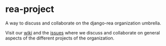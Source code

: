 # rea-project
A way to discuss and collaborate on the django-rea organization umbrella.

Visit our [wiki](https://github.com/django-rea/rea-project/wiki) and the [issues](https://github.com/django-rea/rea-project/issues) where we discuss and collaborate on general aspects of the different projects of the organization.
